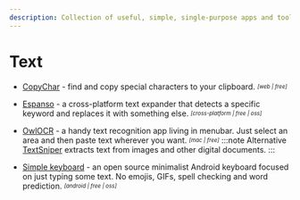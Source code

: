 ```yaml
---
description: Collection of useful, simple, single-purpose apps and tools for working with text to solve your everyday problems and tasks
---
```


# Text

- [CopyChar](https://copychar.cc/) - find and copy special characters to your clipboard. <sub><sup>*[web | free]*</sup></sub>

- [Espanso](https://espanso.org/) - a cross-platform text expander that detects a specific keyword and replaces it with something else. <sub><sup>*[cross-platform | free | oss]*</sup></sub>

- [OwlOCR](https://owlocr.com/) - a handy text recognition app living in menubar. Just select an area and then paste text wherever you want. <sub><sup>*[mac | free]*</sup></sub>
  :::note Alternative
  [TextSniper](https://textsniper.app/) extracts text from images and other digital documents.
  :::

- [Simple keyboard](https://github.com/rkkr/simple-keyboard) - an open source minimalist Android keyboard focused on just typing some text. No emojis, GIFs, spell checking and word prediction. <sub><sup>*[android | free | oss]*</sup></sub>
